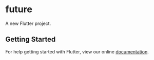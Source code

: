 # future

A new Flutter project.

## Getting Started

For help getting started with Flutter, view our online
[documentation](https://flutter.io/).
